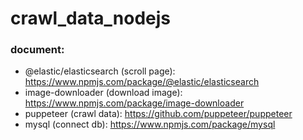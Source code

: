 # crawl_data_nodejs

### document: 
- @elastic/elasticsearch (scroll page): https://www.npmjs.com/package/@elastic/elasticsearch
- image-downloader (download image): https://www.npmjs.com/package/image-downloader
- puppeteer (crawl data): https://github.com/puppeteer/puppeteer
- mysql (connect db): https://www.npmjs.com/package/mysql
